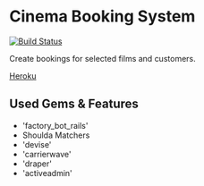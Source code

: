 # Cinema Booking System

[![Build Status](https://travis-ci.org/sarzynski/Cinema-Booking-System.svg?branch=master)](https://travis-ci.org/sarzynski/Cinema-Booking-System)

Create bookings for selected films and customers.

[Heroku](http://cinema-booking-application.herokuapp.com/)

## Used Gems & Features
* 'factory_bot_rails'
* Shoulda Matchers
* 'devise'
* 'carrierwave'
* 'draper'
* 'activeadmin'
